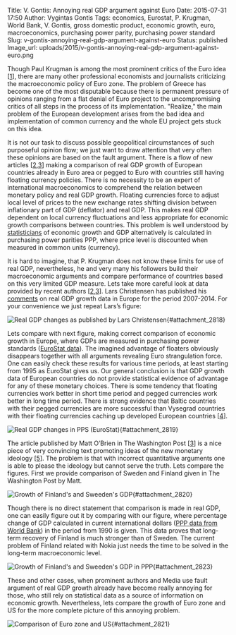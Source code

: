 Title: V. Gontis: Annoying real GDP argument against Euro
Date: 2015-07-31 17:50
Author: Vygintas Gontis
Tags: economics, Eurostat, P. Krugman, World Bank, V. Gontis, gross domestic product, economic growth, euro, macroeconomics, purchasing power parity, purchasing power standard
Slug: v-gontis-annoying-real-gdp-argument-against-euro
Status: published
Image_url: uploads/2015/v-gontis-annoying-real-gdp-argument-against-euro.png

Though Paul Krugman is among the most
prominent critics of the Euro idea
\[[1](https://krugman.blogs.nytimes.com/2015/07/22/annoying-euro-apologetics/?smid=tw-NytimesKrugman&seid=auto&_r=0)\],
there are many other professional economists and journalists criticizing
the macroeconomic policy of Euro zone. The problem of Greece has become
one of the most disputable because there is permanent pressure of
opinions ranging from a flat denial of Euro project to the
uncompromising critics of all steps in the process of its
implementation. "Realize," the main problem of the European development
arises from the bad idea and implementation of common currency and the
whole EU project gets stuck on this idea.
<!--more-->

It is not our task to discuss possible geopolitical circumstances of
such purposeful opinion flow; we just want to draw attention that very
often these opinions are based on the fault argument. There is a flow of
new articles
\[[2](https://seekingalpha.com/article/3322825-the-euro-a-monetary-strangulation-mechanism),[3](https://www.washingtonpost.com/blogs/wonkblog/wp/2015/07/23/finland-is-the-poster-child-for-why-the-euro-doesnt-work/)\]
making a comparison of real GDP growth of European countries already in
Euro area or pegged to Euro with countries still having floating
currency policies. There is no necessity to be an expert of
international macroeconomics to comprehend the relation between monetary
policy and real GDP growth. Floating currencies force to adjust local
level of prices to the new exchange rates shifting division between
inflationary part of GDP (deflator) and real GDP. This makes real GDP
dependent on local currency fluctuations and less appropriate for
economic growth comparisons between countries. This problem is well
understood by
[statisticians](https://www.worldbank.org/depweb/beyond/beyondco/beg_02.pdf)
of economic growth and GDP alternatively is calculated in purchasing
power parities PPP, where price level is discounted when measured in
common units (currency).

It is hard to imagine, that P. Krugman does not know these limits for
use of real GDP, nevertheless, he and very many his followers build
their macroeconomic arguments and compare performance of countries based
on this very limited GDP measure. Lets take more careful look at data
provided by recent authors
\[[2](https://seekingalpha.com/article/3322825-the-euro-a-monetary-strangulation-mechanism),[3](https://www.washingtonpost.com/blogs/wonkblog/wp/2015/07/23/finland-is-the-poster-child-for-why-the-euro-doesnt-work/)\].
Lars Christensen has published his
[comments](https://seekingalpha.com/article/3322825-the-euro-a-monetary-strangulation-mechanism)
on real GDP growth data in Europe for the period 2007-2014. For your
convenience we just repeat Lars’s figure:

![Real GDP changes as published by Lars
Christensen]({static}/uploads/2015/LChristensenGDPcomp-e1438013376913.png
"Real GDP %-change 2007-2015, published by Lars
Christensen."){#attachment_2818} 

Lets compare with next figure, making correct comparison of economic
growth in Europe, where GDPs are measured in purchasing power standards
([EuroStat
data](https://ec.europa.eu/eurostat/web/products-datasets/-/tec00114)).
The imagined advantage of floaters obviously disappears together with
all arguments revealing Euro strangulation force. One can easily check
these results for various time periods, at least starting from 1995 as
EuroStat gives us. Our general conclusion is that GDP growth data of
European countries do not provide statistical evidence of advantage for
any of these monetary choices. There is some tendency that floating
currencies work better in short time period and pegged currencies work
better in long time period. There is strong evidence that Baltic
countries with their pegged currencies are more successful than Vysegrad
countries with their floating currencies caching up developed European
countries
\[[4](https://gontis.eu/en/2013/07/baltijos-valstybiu-ekonomikos-vejasi-ir-lenkia-vysegrado-salis/)\].

![Real GDP changes in PPS
(EuroStat)]({static}/uploads/2015/GDP-PPP-Eurostat2015.png "Real GDP
%-change 2005-2014, evaluated from EuroStat data in PPS."){#attachment_2819} 

The article published by Matt O’Brien in The Washington Post
\[[3](https://www.washingtonpost.com/blogs/wonkblog/wp/2015/07/23/finland-is-the-poster-child-for-why-the-euro-doesnt-work/)\]
is a nice piece of very convincing text promoting ideas of the new
monetary ideology
\[[5](https://www.economist.com/blogs/freeexchange/2013/07/quantitative-easing)\].
The problem is that with incorrect quantitative arguments one is able to
please the ideology but cannot serve the truth. Lets compare the
figures. First we provide comparison of Sweden and Finland given in The
Washington Post by Matt.

![Growth of Finland's and Sweeden's
GDP]({static}/uploads/2015/SweedenFinlandComparisonThWP.png "Comparison of
GDP percentage change between Finland and Sweden starting from
1989."){#attachment_2820} 

Though there is no direct statement that comparison is made in real GDP,
one can easily figure out it by comparing with our figure, where
percentage change of GDP calculated in current international dollars
([PPP data from World
Bank](https://data.worldbank.org/indicator/NY.GDP.MKTP.PP.CD)) in the
period from 1990 is given. This data proves that long-term recovery of
Finland is much stronger than of Sweden. The current problem of Finland
related with Nokia just needs the time to be solved in the long-term
macroeconomic level.

![Growth of Finland's and Sweeden's GDP in
PPP]({static}/uploads/2015/v-gontis-annoying-real-gdp-argument-against-euro.png
"Comparison of GDP percentage growth between Finland and Sweden evaluated in
current international dollars (PPP data from World
Bank)."){#attachment_2823} 

These and other cases, when prominent authors and Media use fault
argument of real GDP growth already have become really annoying for
those, who still rely on statistical data as a source of information on
economic growth. Nevertheless, lets compare the growth of Euro zone and
US for the more complete picture of this annoying problem.

![Comparison of Euro zone and
US]({static}/uploads/2015/EuroZone_USA_WB_current_intern_dollars-e1438052388176.png
"Comparison of Euro zone and US."){#attachment_2821} 
